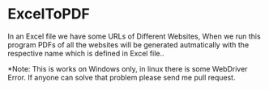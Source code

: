 # ExcelToPDF
In an Excel file we have some URLs of Different Websites, When we run this program PDFs of all the websites will be generated autmatically with the respective name which is defined in Excel file..


*Note: 
This is works on Windows only, in linux there is some WebDriver Error. If anyone can solve that problem please send me pull request.
